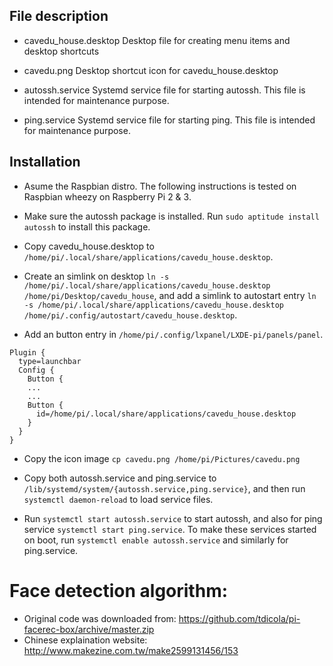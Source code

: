 ## File description

* cavedu\_house.desktop
    Desktop file for creating menu items and desktop shortcuts

* cavedu.png
    Desktop shortcut icon for cavedu\_house.desktop

* autossh.service
    Systemd service file for starting autossh. This file is intended for maintenance purpose.

* ping.service
    Systemd service file for starting ping. This file is intended for maintenance purpose.

## Installation

* Asume the Raspbian distro. The following instructions is tested on Raspbian wheezy on Raspberry Pi 2 & 3.

* Make sure the autossh package is installed. Run `sudo aptitude install autossh` to install this package.

* Copy cavedu\_house.desktop to `/home/pi/.local/share/applications/cavedu_house.desktop`.

* Create an simlink on desktop `ln -s /home/pi/.local/share/applications/cavedu_house.desktop /home/pi/Desktop/cavedu_house`, and add a simlink to autostart entry `ln -s /home/pi/.local/share/applications/cavedu_house.desktop /home/pi/.config/autostart/cavedu_house.desktop`.

* Add an button entry in `/home/pi/.config/lxpanel/LXDE-pi/panels/panel`.
```
Plugin {
  type=launchbar
  Config {
    Button {
    ...
    ...
    Button {
      id=/home/pi/.local/share/applications/cavedu_house.desktop
    }
  }
}
```

* Copy the icon image `cp cavedu.png /home/pi/Pictures/cavedu.png`

* Copy both autossh.service and ping.service to `/lib/systemd/system/{autossh.service,ping.service}`, and then run `systemctl daemon-reload` to load service files.

* Run `systemctl start autossh.service` to start autossh, and also for ping service `systemctl start ping.service`. To make these services started on boot, run `systemctl enable autossh.service` and similarly for ping.service.


# Face detection algorithm:

* Original code was downloaded from:
https://github.com/tdicola/pi-facerec-box/archive/master.zip
* Chinese explaination website:
http://www.makezine.com.tw/make2599131456/153

